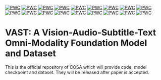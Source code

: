 [![PWC](https://img.shields.io/endpoint.svg?url=https://paperswithcode.com/badge/vast-a-vision-audio-subtitle-text-omni/video-retrieval-on-activitynet)](https://paperswithcode.com/sota/video-retrieval-on-activitynet?p=vast-a-vision-audio-subtitle-text-omni)
[![PWC](https://img.shields.io/endpoint.svg?url=https://paperswithcode.com/badge/vast-a-vision-audio-subtitle-text-omni/text-to-audio-retrieval-on-audiocaps)](https://paperswithcode.com/sota/text-to-audio-retrieval-on-audiocaps?p=vast-a-vision-audio-subtitle-text-omni)
[![PWC](https://img.shields.io/endpoint.svg?url=https://paperswithcode.com/badge/vast-a-vision-audio-subtitle-text-omni/audio-captioning-on-audiocaps)](https://paperswithcode.com/sota/audio-captioning-on-audiocaps?p=vast-a-vision-audio-subtitle-text-omni)
[![PWC](https://img.shields.io/endpoint.svg?url=https://paperswithcode.com/badge/vast-a-vision-audio-subtitle-text-omni/text-to-audio-retrieval-on-clotho)](https://paperswithcode.com/sota/text-to-audio-retrieval-on-clotho?p=vast-a-vision-audio-subtitle-text-omni)
[![PWC](https://img.shields.io/endpoint.svg?url=https://paperswithcode.com/badge/vast-a-vision-audio-subtitle-text-omni/audio-captioning-on-clotho)](https://paperswithcode.com/sota/audio-captioning-on-clotho?p=vast-a-vision-audio-subtitle-text-omni)
[![PWC](https://img.shields.io/endpoint.svg?url=https://paperswithcode.com/badge/vast-a-vision-audio-subtitle-text-omni/image-captioning-on-coco-captions)](https://paperswithcode.com/sota/image-captioning-on-coco-captions?p=vast-a-vision-audio-subtitle-text-omni)
[![PWC](https://img.shields.io/endpoint.svg?url=https://paperswithcode.com/badge/vast-a-vision-audio-subtitle-text-omni/video-retrieval-on-didemo)](https://paperswithcode.com/sota/video-retrieval-on-didemo?p=vast-a-vision-audio-subtitle-text-omni)
[![PWC](https://img.shields.io/endpoint.svg?url=https://paperswithcode.com/badge/vast-a-vision-audio-subtitle-text-omni/zero-shot-video-retrieval-on-didemo)](https://paperswithcode.com/sota/zero-shot-video-retrieval-on-didemo?p=vast-a-vision-audio-subtitle-text-omni)
[![PWC](https://img.shields.io/endpoint.svg?url=https://paperswithcode.com/badge/vast-a-vision-audio-subtitle-text-omni/zero-shot-cross-modal-retrieval-on-flickr30k)](https://paperswithcode.com/sota/zero-shot-cross-modal-retrieval-on-flickr30k?p=vast-a-vision-audio-subtitle-text-omni)
[![PWC](https://img.shields.io/endpoint.svg?url=https://paperswithcode.com/badge/vast-a-vision-audio-subtitle-text-omni/video-retrieval-on-msr-vtt)](https://paperswithcode.com/sota/video-retrieval-on-msr-vtt?p=vast-a-vision-audio-subtitle-text-omni)
[![PWC](https://img.shields.io/endpoint.svg?url=https://paperswithcode.com/badge/vast-a-vision-audio-subtitle-text-omni/video-question-answering-on-msrvtt-qa)](https://paperswithcode.com/sota/video-question-answering-on-msrvtt-qa?p=vast-a-vision-audio-subtitle-text-omni)
[![PWC](https://img.shields.io/endpoint.svg?url=https://paperswithcode.com/badge/vast-a-vision-audio-subtitle-text-omni/audio-visual-question-answering-on-music-avqa)](https://paperswithcode.com/sota/audio-visual-question-answering-on-music-avqa?p=vast-a-vision-audio-subtitle-text-omni)
[![PWC](https://img.shields.io/endpoint.svg?url=https://paperswithcode.com/badge/vast-a-vision-audio-subtitle-text-omni/tgif-frame-on-tgif-qa)](https://paperswithcode.com/sota/tgif-frame-on-tgif-qa?p=vast-a-vision-audio-subtitle-text-omni)
[![PWC](https://img.shields.io/endpoint.svg?url=https://paperswithcode.com/badge/vast-a-vision-audio-subtitle-text-omni/video-captioning-on-tvc)](https://paperswithcode.com/sota/video-captioning-on-tvc?p=vast-a-vision-audio-subtitle-text-omni)
[![PWC](https://img.shields.io/endpoint.svg?url=https://paperswithcode.com/badge/vast-a-vision-audio-subtitle-text-omni/audio-visual-captioning-on-valor-32k)](https://paperswithcode.com/sota/audio-visual-captioning-on-valor-32k?p=vast-a-vision-audio-subtitle-text-omni)
[![PWC](https://img.shields.io/endpoint.svg?url=https://paperswithcode.com/badge/vast-a-vision-audio-subtitle-text-omni/video-retrieval-on-vatex)](https://paperswithcode.com/sota/video-retrieval-on-vatex?p=vast-a-vision-audio-subtitle-text-omni)
[![PWC](https://img.shields.io/endpoint.svg?url=https://paperswithcode.com/badge/vast-a-vision-audio-subtitle-text-omni/video-retrieval-on-youcook2)](https://paperswithcode.com/sota/video-retrieval-on-youcook2?p=vast-a-vision-audio-subtitle-text-omni)
[![PWC](https://img.shields.io/endpoint.svg?url=https://paperswithcode.com/badge/vast-a-vision-audio-subtitle-text-omni/video-captioning-on-youcook2)](https://paperswithcode.com/sota/video-captioning-on-youcook2?p=vast-a-vision-audio-subtitle-text-omni)

# VAST: A Vision-Audio-Subtitle-Text Omni-Modality Foundation Model and Dataset
This is the official repository of COSA which will provide code, model checkpoint and dataset. They will be released after paper is accepted.
